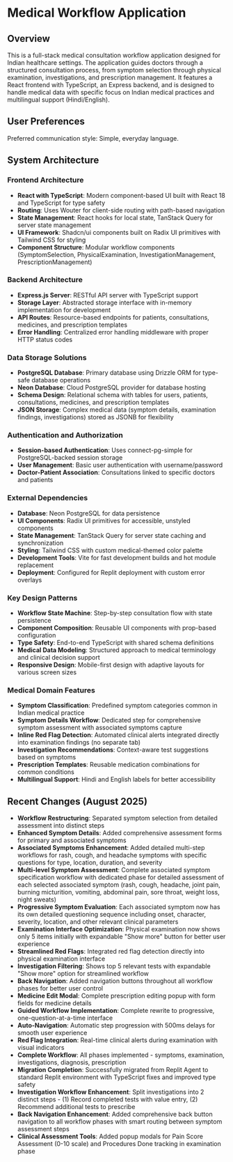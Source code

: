 # Medical Workflow Application

## Overview

This is a full-stack medical consultation workflow application designed for Indian healthcare settings. The application guides doctors through a structured consultation process, from symptom selection through physical examination, investigations, and prescription management. It features a React frontend with TypeScript, an Express backend, and is designed to handle medical data with specific focus on Indian medical practices and multilingual support (Hindi/English).

## User Preferences

Preferred communication style: Simple, everyday language.

## System Architecture

### Frontend Architecture
- **React with TypeScript**: Modern component-based UI built with React 18 and TypeScript for type safety
- **Routing**: Uses Wouter for client-side routing with path-based navigation
- **State Management**: React hooks for local state, TanStack Query for server state management
- **UI Framework**: Shadcn/ui components built on Radix UI primitives with Tailwind CSS for styling
- **Component Structure**: Modular workflow components (SymptomSelection, PhysicalExamination, InvestigationManagement, PrescriptionManagement)

### Backend Architecture
- **Express.js Server**: RESTful API server with TypeScript support
- **Storage Layer**: Abstracted storage interface with in-memory implementation for development
- **API Routes**: Resource-based endpoints for patients, consultations, medicines, and prescription templates
- **Error Handling**: Centralized error handling middleware with proper HTTP status codes

### Data Storage Solutions
- **PostgreSQL Database**: Primary database using Drizzle ORM for type-safe database operations
- **Neon Database**: Cloud PostgreSQL provider for database hosting
- **Schema Design**: Relational schema with tables for users, patients, consultations, medicines, and prescription templates
- **JSON Storage**: Complex medical data (symptom details, examination findings, investigations) stored as JSONB for flexibility

### Authentication and Authorization
- **Session-based Authentication**: Uses connect-pg-simple for PostgreSQL-backed session storage
- **User Management**: Basic user authentication with username/password
- **Doctor-Patient Association**: Consultations linked to specific doctors and patients

### External Dependencies
- **Database**: Neon PostgreSQL for data persistence
- **UI Components**: Radix UI primitives for accessible, unstyled components
- **State Management**: TanStack Query for server state caching and synchronization
- **Styling**: Tailwind CSS with custom medical-themed color palette
- **Development Tools**: Vite for fast development builds and hot module replacement
- **Deployment**: Configured for Replit deployment with custom error overlays

### Key Design Patterns
- **Workflow State Machine**: Step-by-step consultation flow with state persistence
- **Component Composition**: Reusable UI components with prop-based configuration
- **Type Safety**: End-to-end TypeScript with shared schema definitions
- **Medical Data Modeling**: Structured approach to medical terminology and clinical decision support
- **Responsive Design**: Mobile-first design with adaptive layouts for various screen sizes

### Medical Domain Features
- **Symptom Classification**: Predefined symptom categories common in Indian medical practice
- **Symptom Details Workflow**: Dedicated step for comprehensive symptom assessment with associated symptoms capture
- **Inline Red Flag Detection**: Automated clinical alerts integrated directly into examination findings (no separate tab)
- **Investigation Recommendations**: Context-aware test suggestions based on symptoms
- **Prescription Templates**: Reusable medication combinations for common conditions
- **Multilingual Support**: Hindi and English labels for better accessibility

## Recent Changes (August 2025)
- **Workflow Restructuring**: Separated symptom selection from detailed assessment into distinct steps
- **Enhanced Symptom Details**: Added comprehensive assessment forms for primary and associated symptoms
- **Associated Symptoms Enhancement**: Added detailed multi-step workflows for rash, cough, and headache symptoms with specific questions for type, location, duration, and severity
- **Multi-level Symptom Assessment**: Complete associated symptom specification workflow with dedicated phase for detailed assessment of each selected associated symptom (rash, cough, headache, joint pain, burning micturition, vomiting, abdominal pain, sore throat, weight loss, night sweats)
- **Progressive Symptom Evaluation**: Each associated symptom now has its own detailed questioning sequence including onset, character, severity, location, and other relevant clinical parameters
- **Examination Interface Optimization**: Physical examination now shows only 5 items initially with expandable "Show more" button for better user experience
- **Streamlined Red Flags**: Integrated red flag detection directly into physical examination interface
- **Investigation Filtering**: Shows top 5 relevant tests with expandable "Show more" option for streamlined workflow
- **Back Navigation**: Added navigation buttons throughout all workflow phases for better user control
- **Medicine Edit Modal**: Complete prescription editing popup with form fields for medicine details
- **Guided Workflow Implementation**: Complete rewrite to progressive, one-question-at-a-time interface
- **Auto-Navigation**: Automatic step progression with 500ms delays for smooth user experience
- **Red Flag Integration**: Real-time clinical alerts during examination with visual indicators
- **Complete Workflow**: All phases implemented - symptoms, examination, investigations, diagnosis, prescription
- **Migration Completion**: Successfully migrated from Replit Agent to standard Replit environment with TypeScript fixes and improved type safety
- **Investigation Workflow Enhancement**: Split investigations into 2 distinct steps - (1) Record completed tests with value entry, (2) Recommend additional tests to prescribe
- **Back Navigation Enhancement**: Added comprehensive back button navigation to all workflow phases with smart routing between symptom assessment steps
- **Clinical Assessment Tools**: Added popup modals for Pain Score Assessment (0-10 scale) and Procedures Done tracking in examination phase